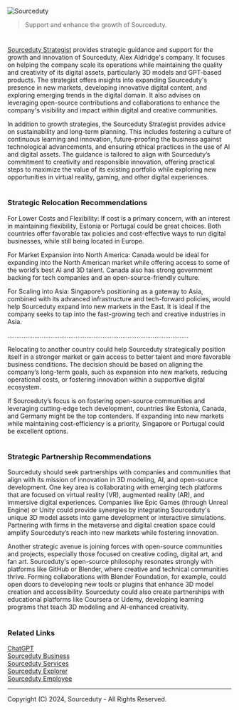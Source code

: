 ![Sourceduty](https://github.com/user-attachments/assets/711912c6-dd5a-4ef5-854e-efe1988b57f3)

> Support and enhance the growth of Sourceduty.

#

[Sourceduty Strategist](https://chatgpt.com/g/g-AwjKECo12-sourceduty-strategist) provides strategic guidance and support for the growth and innovation of Sourceduty, Alex Aldridge's company. It focuses on helping the company scale its operations while maintaining the quality and creativity of its digital assets, particularly 3D models and GPT-based products. The strategist offers insights into expanding Sourceduty's presence in new markets, developing innovative digital content, and exploring emerging trends in the digital domain. It also advises on leveraging open-source contributions and collaborations to enhance the company's visibility and impact within digital and creative communities.

In addition to growth strategies, the Sourceduty Strategist provides advice on sustainability and long-term planning. This includes fostering a culture of continuous learning and innovation, future-proofing the business against technological advancements, and ensuring ethical practices in the use of AI and digital assets. The guidance is tailored to align with Sourceduty’s commitment to creativity and responsible innovation, offering practical steps to maximize the value of its existing portfolio while exploring new opportunities in virtual reality, gaming, and other digital experiences.

#
### Strategic Relocation Recommendations

For Lower Costs and Flexibility: If cost is a primary concern, with an interest in maintaining flexibility, Estonia or Portugal could be great choices. Both countries offer favorable tax policies and cost-effective ways to run digital businesses, while still being located in Europe.

For Market Expansion into North America: Canada would be ideal for expanding into the North American market while offering access to some of the world’s best AI and 3D talent. Canada also has strong government backing for tech companies and an open-source-friendly culture.

For Scaling into Asia: Singapore’s positioning as a gateway to Asia, combined with its advanced infrastructure and tech-forward policies, would help Sourceduty expand into new markets in the East. It is ideal if the company seeks to tap into the fast-growing tech and creative industries in Asia.

.....................................................................................................

Relocating to another country could help Sourceduty strategically position itself in a stronger market or gain access to better talent and more favorable business conditions. The decision should be based on aligning the company’s long-term goals, such as expansion into new markets, reducing operational costs, or fostering innovation within a supportive digital ecosystem.

If Sourceduty’s focus is on fostering open-source communities and leveraging cutting-edge tech development, countries like Estonia, Canada, and Germany might be the top contenders. If expanding into new markets while maintaining cost-efficiency is a priority, Singapore or Portugal could be excellent options.

#
### Strategic Partnership Recommendations

Sourceduty should seek partnerships with companies and communities that align with its mission of innovation in 3D modeling, AI, and open-source development. One key area is collaborating with emerging tech platforms that are focused on virtual reality (VR), augmented reality (AR), and immersive digital experiences. Companies like Epic Games (through Unreal Engine) or Unity could provide synergies by integrating Sourceduty's unique 3D model assets into game development or interactive simulations. Partnering with firms in the metaverse and digital creation space could amplify Sourceduty’s reach into new markets while fostering innovation.

Another strategic avenue is joining forces with open-source communities and projects, especially those focused on creative coding, digital art, and fan art. Sourceduty's open-source philosophy resonates strongly with platforms like GitHub or Blender, where creative and technical communities thrive. Forming collaborations with Blender Foundation, for example, could open doors to developing new tools or plugins that enhance 3D model creation and accessibility. Sourceduty could also create partnerships with educational platforms like Coursera or Udemy, developing learning programs that teach 3D modeling and AI-enhanced creativity.

#
### Related Links

[ChatGPT](https://github.com/sourceduty/ChatGPT)
<br>
[Sourceduty Business](https://github.com/sourceduty/sourceduty_business)
<br>
[Sourceduty Services](https://github.com/sourceduty/Sourceduty_Services)
<br>
[Sourceduty Explorer](https://github.com/sourceduty/Sourceduty_Explorer)
<br>
[Sourceduty Employee](https://github.com/sourceduty/Sourceduty_Employee)

***
Copyright (C) 2024, Sourceduty - All Rights Reserved.
